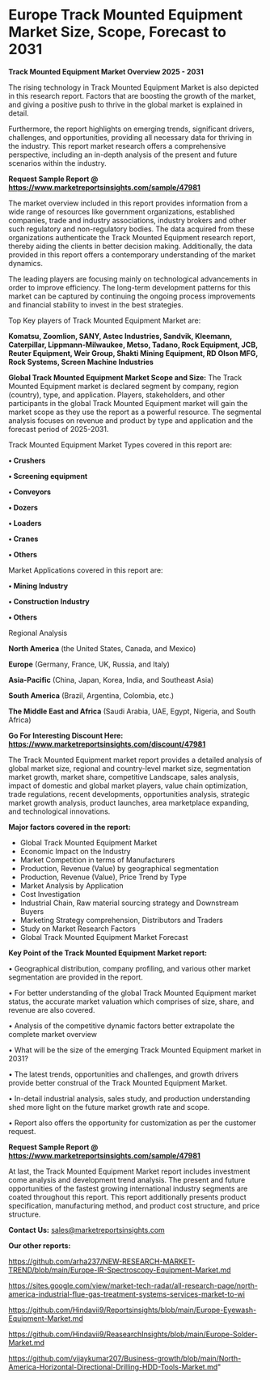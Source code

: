 # Europe Track Mounted Equipment Market Size, Scope, Forecast to 2031

<Strong> Track Mounted Equipment Market Overview 2025 - 2031</strong>

The rising technology in Track Mounted Equipment Market is also depicted in this research report. Factors that are boosting the growth of the market, and giving a positive push to thrive in the global market is explained in detail.

Furthermore, the report highlights on emerging trends, significant drivers, challenges, and opportunities, providing all necessary data for thriving in the industry. This report market research offers a comprehensive perspective, including an in-depth analysis of the present and future scenarios within the industry.

<strong>Request Sample Report @ <a href=https://www.marketreportsinsights.com/sample/47981>https://www.marketreportsinsights.com/sample/47981</a></strong>

The market overview included in this report provides information from a wide range of resources like government organizations, established companies, trade and industry associations, industry brokers and other such regulatory and non-regulatory bodies. The data acquired from these organizations authenticate the Track Mounted Equipment research report, thereby aiding the clients in better decision making. Additionally, the data provided in this report offers a contemporary understanding of the market dynamics.

The leading players are focusing mainly on technological advancements in order to improve efficiency. The long-term development patterns for this market can be captured by continuing the ongoing process improvements and financial stability to invest in the best strategies.

Top Key players of Track Mounted Equipment Market are:

<strong>Komatsu, Zoomlion, SANY, Astec Industries, Sandvik, Kleemann, Caterpillar, Lippmann-Milwaukee, Metso, Tadano, Rock Equipment, JCB, Reuter Equipment, Weir Group, Shakti Mining Equipment, RD Olson MFG, Rock Systems, Screen Machine Industries</strong>

<strong><b>Global Track Mounted Equipment Market Scope and Size:</b></strong>
The Track Mounted Equipment market is declared segment by company, region (country), type, and application. Players, stakeholders, and other participants in the global Track Mounted Equipment market will gain the market scope as they use the report as a powerful resource. The segmental analysis focuses on revenue and product by type and application and the forecast period of 2025-2031.

Track Mounted Equipment Market Types covered in this report are:

<strong>•  Crushers

•  Screening equipment

•  Conveyors

•  Dozers

•  Loaders

•  Cranes

•  Others</strong>

Market Applications covered in this report are:

<strong>•  Mining Industry

•  Construction Industry

•  Others</strong> 

Regional Analysis

<strong>North America</strong> (the United States, Canada, and Mexico)

<strong>Europe</strong> (Germany, France, UK, Russia, and Italy)

<strong>Asia-Pacific</strong> (China, Japan, Korea, India, and Southeast Asia)

<strong>South America</strong> (Brazil, Argentina, Colombia, etc.)

<strong>The Middle East and Africa</strong> (Saudi Arabia, UAE, Egypt, Nigeria, and South Africa)

<strong>Go For Interesting Discount Here: <a href=https://www.marketreportsinsights.com/discount/47981>https://www.marketreportsinsights.com/discount/47981</a></strong>

The Track Mounted Equipment market report provides a detailed analysis of global market size, regional and country-level market size, segmentation market growth, market share, competitive Landscape, sales analysis, impact of domestic and global market players, value chain optimization, trade regulations, recent developments, opportunities analysis, strategic market growth analysis, product launches, area marketplace expanding, and technological innovations.

<strong><b>Major factors covered in the report:</b></strong>
<ul>
  <li>Global Track Mounted Equipment Market </li>
  <li>Economic Impact on the Industry</li>
  <li>Market Competition in terms of Manufacturers</li>
  <li>Production, Revenue (Value) by geographical segmentation</li>
  <li>Production, Revenue (Value), Price Trend by Type</li>
  <li>Market Analysis by Application</li>
  <li>Cost Investigation</li>
  <li>Industrial Chain, Raw material sourcing strategy and Downstream Buyers</li>
  <li>Marketing Strategy comprehension, Distributors and Traders</li>
  <li>Study on Market Research Factors</li>
  <li>Global Track Mounted Equipment Market Forecast</li>
</ul>

<strong><b>Key Point of the Track Mounted Equipment Market report:</b></strong>

• Geographical distribution, company profiling, and various other market segmentation are provided in the report.

• For better understanding of the global Track Mounted Equipment market status, the accurate market valuation which comprises of size, share, and revenue are also covered.

• Analysis of the competitive dynamic factors better extrapolate the complete market overview

• What will be the size of the emerging Track Mounted Equipment market in 2031?

• The latest trends, opportunities and challenges, and growth drivers provide better construal of the Track Mounted Equipment Market.

• In-detail industrial analysis, sales study, and production understanding shed more light on the future market growth rate and scope.

• Report also offers the opportunity for customization as per the customer request.

<strong>Request Sample Report @ <a href=https://www.marketreportsinsights.com/sample/47981>https://www.marketreportsinsights.com/sample/47981</a></strong>

At last, the Track Mounted Equipment Market report includes investment come analysis and development trend analysis. The present and future opportunities of the fastest growing international industry segments are coated throughout this report. This report additionally presents product specification, manufacturing method, and product cost structure, and price structure.

<strong>Contact Us:</strong>
sales@marketreportsinsights.com

<strong>Our other reports:</strong>

<a href=https://github.com/arha237/NEW-RESEARCH-MARKET-TREND/blob/main/Europe-IR-Spectroscopy-Equipment-Market.md>https://github.com/arha237/NEW-RESEARCH-MARKET-TREND/blob/main/Europe-IR-Spectroscopy-Equipment-Market.md</a>

<a href=https://sites.google.com/view/market-tech-radar/all-research-page/north-america-industrial-flue-gas-treatment-systems-services-market-to-wi>https://sites.google.com/view/market-tech-radar/all-research-page/north-america-industrial-flue-gas-treatment-systems-services-market-to-wi</a>

<a href=https://github.com/Hindavii9/Reportsinsights/blob/main/Europe-Eyewash-Equipment-Market.md>https://github.com/Hindavii9/Reportsinsights/blob/main/Europe-Eyewash-Equipment-Market.md</a>

<a href=https://github.com/Hindavii9/ReasearchInsights/blob/main/Europe-Solder-Market.md>https://github.com/Hindavii9/ReasearchInsights/blob/main/Europe-Solder-Market.md</a>

<a href=https://github.com/vijaykumar207/Business-growth/blob/main/North-America-Horizontal-Directional-Drilling-HDD-Tools-Market.md>https://github.com/vijaykumar207/Business-growth/blob/main/North-America-Horizontal-Directional-Drilling-HDD-Tools-Market.md</a>"
